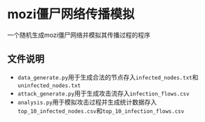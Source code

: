 # mozi僵尸网络传播模拟
一个随机生成mozi僵尸网络并模拟其传播过程的程序

## 文件说明
- `data_generate.py`用于生成合法的节点存入`infected_nodes.txt`和`uninfected_nodes.txt`
- `attack_generate.py`用于生成攻击流存入`infection_flows.csv`
- `analysis.py`用于模拟攻击过程并生成统计数据存入`top_10_infected_nodes.csv`和`top_10_infection_flows.csv`